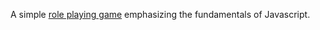 A simple <a href="https://joshua-a69.github.io/Role-Playing-Game/rolePlayingGame.html" >role playing game</a> emphasizing the fundamentals of Javascript.

